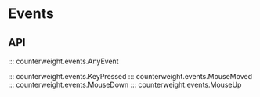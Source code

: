 # Events

## API

::: counterweight.events.AnyEvent

::: counterweight.events.KeyPressed
::: counterweight.events.MouseMoved
::: counterweight.events.MouseDown
::: counterweight.events.MouseUp
